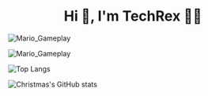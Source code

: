 <h1 align="center">Hi 👋, I'm TechRex 👨‍💻</h1>

![Mario_Gameplay](https://readme-typing-svg.demolab.com/?font=Fira+Code&pause=1000&width=435&lines=console.log(%22Hello%2C%20World%22)&center=true&size=27)

![Mario_Gameplay](https://github.com/erbanku/erbanku/assets/79493862/56f4be91-dcd4-4700-838d-5545ccdbf859)

![Top Langs](https://github-readme-stats.vercel.app/api/top-langs/?username=TechRex)

![Christmas's GitHub stats](https://github-readme-stats.vercel.app/api?username=TechRex&show_icons=true&theme=tokyonight)


